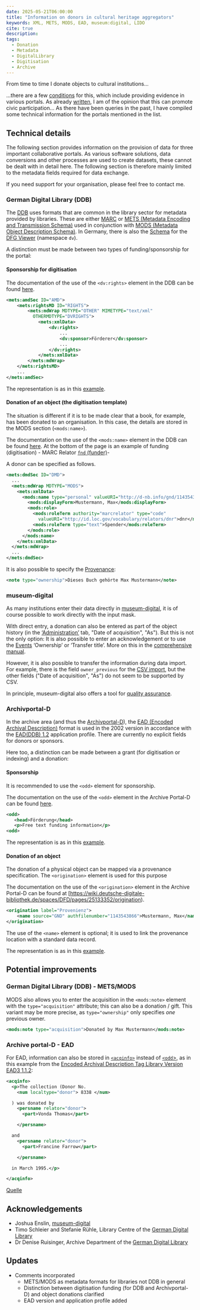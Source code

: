 ```yaml
---
date: 2025-05-21T06:00:00
title: "Information on donors in cultural heritage aggregators"
keywords: XML, METS, MODS, EAD, museum:digital, LIDO
cite: true
description:
tags:
  - Donation
  - Metadata
  - DigitalLibrary
  - Digitisation
  - Archive
---
```


From time to time I donate objects to cultural institutions...
<!--more-->
...there are a few [conditions](https://christianmahnke.de/collections/#aktiver-spender) for this, which include providing evidence in various portals. As already [written](/post/archives-citizen-participation/), I am of the opinion that this can promote civic participation...
As there have been queries in the past, I have compiled some technical information for the portals mentioned in the list.

## Technical details

The following section provides information on the provision of data for three important collaborative portals. As various software solutions, data conversions and other processes are used to create datasets, these cannot be dealt with in detail here. The following section is therefore mainly limited to the metadata fields required for data exchange.

If you need support for your organisation, please feel free to contact me.

### German Digital Library (DDB)

The [DDB](https://www.deutsche-digitale-bibliothek.de/) uses formats that are common in the library sector for metadata provided by libraries. These are either [MARC](https://www.loc.gov/marc/) or [METS (Metadata Encoding and Transmission Schema)](https://www.loc.gov/standards/mets/) used in conjunction with [MODS (Metadata Object Description Schema)](https://www.loc.gov/standards/mods/). In Germany, there is also the [Schema](https://dfg-viewer.de/fileadmin/groups/dfgviewer/METS-Anwendungsprofil_2.3.1.pdf#page=27) for the [DFG Viewer](https://dfg-viewer.de/) (namespace `dv`).

A distinction must be made between two types of funding/sponsorship for the portal:

#### Sponsorship for digitisation

The documentation of the use of the `<dv:rights>` element in the DDB can be found [here](https://wiki.deutsche-digitale-bibliothek.de/x/ssIeB).

```xml
<mets:amdSec ID="AMD">
    <mets:rightsMD ID="RIGHTS">
        <mets:mdWrap MDTYPE="OTHER" MIMETYPE="text/xml"
          OTHERMDTYPE="DVRIGHTS">
            <mets:xmlData>
                <dv:rights>
                    ...
                    <dv:sponsor>Förderer</dv:sponsor>
                    ...
                </dv:rights>
            </mets:xmlData>
        </mets:mdWrap>
    </mets:rightsMD>
    ...
</mets:amdSec>

```

The representation is as in this [example](http://www.deutsche-digitale-bibliothek.de/item/VOL7G43KNY6TE3ZRJSEBZHKTMM6USWPC).

#### Donation of an object (the digitisation template)

The situation is different if it is to be made clear that a book, for example, has been donated to an organisation. In this case, the details are stored in the MODS section (`<mods:name>`).

The documentation on the use of the `<mods:name>` element in the DDB can be found [here](https://wiki.deutsche-digitale-bibliothek.de/spaces/DFD/pages/19006819/name). At the bottom of the page is an example of funding (digitisation) - MARC Relator [`fnd` (funder)](https://id.loc.gov/vocabulary/relators/fnd.html)-

A donor can be specified as follows.

```xml
<mets:dmdSec ID="DMD">
  ...
  <mets:mdWrap MDTYPE="MODS">
    <mets:xmlData>
      <mods:name type="personal" valueURI="http://d-nb.info/gnd/1143543866">
        <mods:displayForm>Mustermann, Max</mods:displayForm>
        <mods:role>
          <mods:roleTerm authority="marcrelator" type="code"
            valueURI="http://id.loc.gov/vocabulary/relators/dnr">dnr</mods:roleTerm>
          <mods:roleTerm type="text">Spender</mods:roleTerm>
        </mods:role>
      </mods:name>
    </mets:xmlData>
  </mets:mdWrap>
  ...
</mets:dmdSec>
```

It is also possible to specify the [Provenance](https://wiki.deutsche-digitale-bibliothek.de/spaces/DFD/pages/19006846/note):

```xml
<note type="ownership">Dieses Buch gehörte Max Mustermann</note>
```

### museum-digital

As many institutions enter their data directly in [museum-digital](https://www.museum-digital.de/), it is of course possible to work directly with the input mask.

With direct entry, a donation can also be entered as part of the object history (in the [‘Administration’](https://de.handbook.museum-digital.info/musdb/Objekte/Registerkarten-Standard/Verwaltung.html) tab, "Date of acquisition", "As"). But this is not the only option: It is also possible to enter an acknowledgement or to use the [Events](https://de.handbook.museum-digital.info/Grundkonzepte/Ereignistypen.html) ‘Ownership’ or ‘Transfer title’.
More on this in the [comprehensive manual](https://de.handbook.museum-digital.info/musdb/Objekte/Registerkarten-Standard/Verwaltung.html).

However, it is also possible to transfer the information during data import.
For example, there is the field `owner_previous` for the [CSV import](https://csvxml.imports.museum-digital.org/), but the other fields ("Date of acquisition", "As") do not seem to be supported by CSV.

In principle, museum-digital also offers a tool for [quality assurance](https://quality.museum-digital.org/).

### Archivportal-D

In the archive area (and thus the [Archivportal-D](https://www.archivportal-d.de/)), the [EAD (Encoded Archival Description)](https://www.loc.gov/ead/) format is used in the 2002 version in accordance with the [EAD(DDB) 1.2](https://github.com/Deutsche-Digitale-Bibliothek/ddb-metadata-ead) application profile. There are currently no explicit fields for donors or sponsors.

Here too, a distinction can be made between a grant (for digitisation or indexing) and a donation:

#### Sponsorship

It is recommended to use the `<odd>` element for sponsorship.

The documentation on the use of the `<odd>` element in the Archive Portal-D can be found [here](https://wiki.deutsche-digitale-bibliothek.de/spaces/DFD/pages/25133350/odd).

```xml
<odd>
   <head>Förderung</head>
   <p>Free text funding information</p>
<odd>
```

The representation is as in this [example](http://www.archivportal-d.de/item/HX25DBKQOI2VOPJ77FGM3FITCBHWJWPS).

#### Donation of an object

The donation of a physical object can be mapped via a provenance specification. The `<origination>` element is used for this purpose

The documentation on the use of the `<origination>` element in the Archive Portal-D can be found at [https://wiki.deutsche-digitale-bibliothek.de/spaces/DFD/pages/25133352/origination).

```xml
<origination label="Provenienz">            
    <name source="GND" authfilenumber="1143543866">Mustermann, Max</name>        
</origination>
```

The use of the `<name>` element is optional; it is used to link the provenance location with a standard data record.

The representation is as in this [example](https://www.archivportal-d.de/item/SJ4W777QFAG3T6UX5PTPGPUKWELI5QH5).

## Potential improvements

### German Digital Library (DDB) - METS/MODS

MODS also allows you to enter the acquisition in the `<mods:note>` element with the `type="acquisition"` attribute; this can also be a donation / gift. This variant may be more precise, as `type="ownership"` only specifies _one_ previous owner.

```xml
<mods:note type="acquisition">Donated by Max Mustermann</mods:note>
```

### Archive portal-D - EAD

For EAD, information can also be stored in [`<acqinfo>`](https://www.loc.gov/ead/EAD3taglib/EAD3-TL-eng.html#elem-acqinfo) instead of [`<odd`>](https://www.loc.gov/ead/EAD3taglib/EAD3-TL-eng.html#elem-odd), as in this example from the [Encoded Archival Description Tag Library Version EAD3 1.1.2](https://www.loc.gov/ead/EAD3taglib/EAD3-TL-eng.html):

```xml
<acqinfo>
  <p>The collection (Donor No.
    <num localtype="donor"> 8338 </num>

  ) was donated by
    <persname relator="donor">
      <part>Vonda Thomas</part>

    </persname>

  and
    <persname relator="donor">
      <part>Francine Farrow</part>

    </persname>

  in March 1995.</p>

</acqinfo>
```
[Quelle](https://www.loc.gov/ead/EAD3taglib/EAD3-TL-eng.html#elem-num)

## Acknowledgements

* Joshua Enslin, [museum-digital](https://www.museum-digital.de/)
* Timo Schleier and Stefanie Rühle, Library Centre of the [German Digital Library](https://www.deutsche-digitale-bibliothek.de/)
* Dr Denise Ruisinger, Archive Department of the [German Digital Library](https://www.deutsche-digitale-bibliothek.de/)

## Updates

* Comments incorporated
  * METS/MODS as metadata formats for libraries not DDB in general
  * Distinction between digitisation funding (for DDB and Archivportal-D) and object donations clarified
  * EAD version and application profile added
